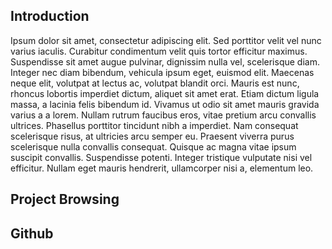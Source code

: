 ## Introduction
Ipsum dolor sit amet, consectetur adipiscing elit. Sed porttitor velit vel nunc varius iaculis. Curabitur condimentum velit quis tortor efficitur maximus. Suspendisse sit amet augue pulvinar, dignissim nulla vel, scelerisque diam. Integer nec diam bibendum, vehicula ipsum eget, euismod elit. Maecenas neque elit, volutpat at lectus ac, volutpat blandit orci. Mauris est nunc, rhoncus lobortis imperdiet dictum, aliquet sit amet erat. Etiam dictum ligula massa, a lacinia felis bibendum id. Vivamus ut odio sit amet mauris gravida varius a a lorem. Nullam rutrum faucibus eros, vitae pretium arcu convallis ultrices. Phasellus porttitor tincidunt nibh a imperdiet. Nam consequat scelerisque risus, at ultricies arcu semper eu. Praesent viverra purus scelerisque nulla convallis consequat. Quisque ac magna vitae ipsum suscipit convallis. Suspendisse potenti. Integer tristique vulputate nisi vel efficitur. Nullam eget mauris hendrerit, ullamcorper nisi a, elementum leo.

## Project Browsing

## Github

